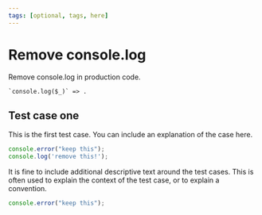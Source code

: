 ```yaml
---
tags: [optional, tags, here]
---
```

# Remove console.log

Remove console.log in production code.

```grit
`console.log($_)` => .
```

## Test case one

This is the first test case. You can include an explanation of the case here.

```typescript
console.error("keep this");
console.log('remove this!');
```

It is fine to include additional descriptive text around the test cases.
This is often used to explain the context of the test case, or to explain a convention.

```typescript
console.error("keep this");

```
